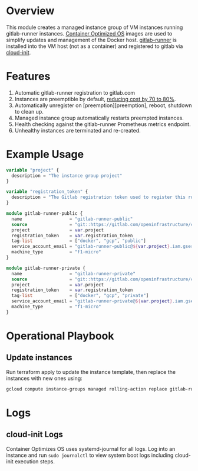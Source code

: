 # Overview

This module creates a managed instance group of VM instances running
gitlab-runner instances.  [Container Optimized OS][cos] images are used to
simplify updates and management of the Docker host.  [gitlab-runner][1] is
installed into the VM host (not as a container) and registered to gitlab via
[cloud-init][2].

# Features

 1. Automatic gitlab-runner registration to gitlab.com
 2. Instances are preemptible by default, [reducing cost by 70 to
    80%][discount].
 2. Automatically unregister on [preemption][preemption], reboot, shutdown to
    clean up.
 3. Managed instance group automatically restarts preempted instances.
 4. Health checking against the gitlab-runner Prometheus metrics endpoint.
 5. Unhealthy instances are terminated and re-created.

# Example Usage

```terraform
variable "project" {
  description = "The instance group project"
}

variable "registration_token" {
  description = "The Gitlab registration token used to register this runner, found via /settings/ci_cd in the GitLab Web UI"
}

module gitlab-runner-public {
  name                  = "gitlab-runner-public"
  source                = "git::https://gitlab.com/openinfrastructure/code/terraform-google-gitlab-runner.git?ref=v0.1.0"
  project               = var.project
  registration_token    = var.registration_token
  tag-list              = ["docker", "gcp", "public"]
  service_account_email = "gitlab-runner-public@${var.project}.iam.gserviceaccount.com"
  machine_type          = "f1-micro"
}

module gitlab-runner-private {
  name                  = "gitlab-runner-private"
  source                = "git::https://gitlab.com/openinfrastructure/code/terraform-google-gitlab-runner.git?ref=v0.1.0"
  project               = var.project
  registration_token    = var.registration_token
  tag-list              = ["docker", "gcp", "private"]
  service_account_email = "gitlab-runner-private@${var.project}.iam.gserviceaccount.com"
  machine_type          = "f1-micro"
}
```

# Operational Playbook

## Update instances

Run terraform apply to update the instance template, then replace the instances
with new ones using:

```bash
gcloud compute instance-groups managed rolling-action replace gitlab-runner
```

# Logs

## cloud-init Logs

Container Optimizes OS uses systemd-journal for all logs.  Log into an instance
and run `sudo journalctl` to view system boot logs including cloud-init
execution steps.

[cos]: https://cloud.google.com/container-optimized-os/docs/how-to/run-container-instance
[1]: https://docs.gitlab.com/runner/
[2]: https://cloudinit.readthedocs.io/en/latest/
[preempt]: https://cloud.google.com/compute/docs/instances/preemptible#preemption_process
[discount]: https://cloud.google.com/preemptible-vms/

